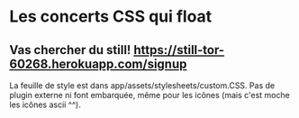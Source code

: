 # Les concerts CSS qui float

## Vas chercher du still! https://still-tor-60268.herokuapp.com/signup

La feuille de style est dans app/assets/stylesheets/custom.CSS. Pas de plugin externe ni font embarquée, même pour les icônes (mais c'est moche les icônes ascii ^^).
